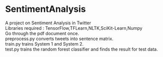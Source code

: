 # SentimentAnalysis
A project on Sentiment Analysis in Twitter </br>
Libraries required : TensorFlow,TFLearn,NLTK,SciKit-Learn,Numpy </br>
Go through the pdf document once. </br>
preprocess.py converts tweets into sentence matrix. </br>
train.py trains System 1 and System 2. </br>
test.py trains the random forest classifier and finds the result for test data. </br>
